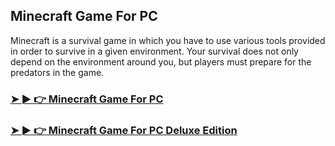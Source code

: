 ## Minecraft Game For PC

Minecraft is a survival game in which you have to use various tools provided in order to survive in a given environment. Your survival does not only depend on the environment around you, but players must prepare for the predators in the game.

### [➤ ► 👉 Minecraft Game For PC](https://tinyurl.com/536bhrn7)

### [➤ ► 👉 Minecraft Game For PC Deluxe Edition](https://tinyurl.com/536bhrn7)
